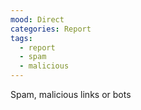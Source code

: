 ```yaml
---
mood: Direct
categories: Report
tags:
  - report
  - spam
  - malicious
---
```

Spam, malicious links or bots